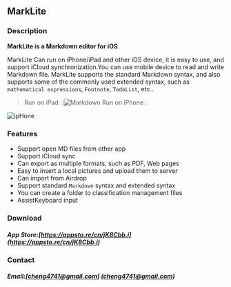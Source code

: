 ## MarkLite
### Description
**MarkLite is a Markdown editor for iOS**.

MarkLite Can run on iPhone/iPad and other iOS device, it is easy to use, and support iCloud synchronization.You can use mobile device to read and write Markdown file. MarkLite supports the standard Markdown syntax, and also supports some of the commonly used extended syntax, such as ` mathematical expressions`, `Footnote`, `TodoList`, etc.. 

>Run on iPad :
![Markdown](http://p1.bqimg.com/567954/1f97ab7fbaf9015e.jpg)
>Run on iPhone :

![ipHone](http://i1.piimg.com/567954/7acab8403575e5e7.png)

### Features

* Support open MD files from other app 
* Support iCloud sync
* Can export as multiple formats, such as PDF, Web pages
* Easy to insert a local pictures and upload them to server
* Can import from Airdrop 
* Support standard `Markdown` syntax and extended syntax
* You can create a folder to classification management files
* AssistKeyboard input

### Download
##### App Store:[https://appsto.re/cn/jK8Cbb.i] (https://appsto.re/cn/jK8Cbb.i)

### Contact
##### Email:[cheng4741@gmail.com] (cheng4741@gmail.com)